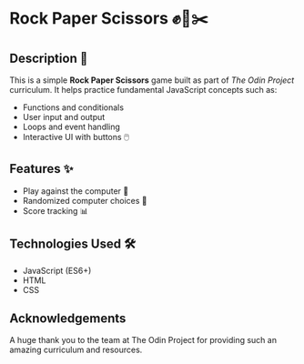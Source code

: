 # Rock Paper Scissors ✊📄✂️

## Description 📝
This is a simple **Rock Paper Scissors** game built as part of *The Odin Project* curriculum. It helps practice fundamental JavaScript concepts such as:
- Functions and conditionals
- User input and output
- Loops and event handling
- Interactive UI with buttons 🖱️ 

## Features ✨
- Play against the computer 🤖
- Randomized computer choices 🎲
- Score tracking 📊 

## Technologies Used 🛠️
- JavaScript (ES6+)
- HTML
- CSS

## Acknowledgements
A huge thank you to the team at The Odin Project for providing such an amazing curriculum and resources.


